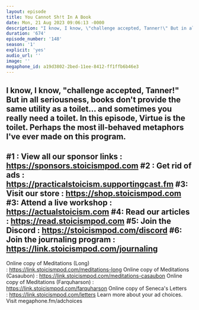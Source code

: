 ```yaml
---
layout: episode
title: You Cannot Sh!t In A Book
date: Mon, 21 Aug 2023 09:06:13 -0000
description: "I know, I know, \"challenge accepted, Tanner!\" But in all seriousness, books don't provide the same utility as a toilet... and sometimes you really need a toilet. In this episode, Virtue is the toilet. Perhaps the most ill-behaved metaphors I've ever made on this program.\n--\n#1 : View all our sponsor links : https://sponsors.stoicismpod.com\n#2 : Get rid of ads : https://practicalstoicism.supportingcast.fm\n#3: Visit our store : https://shop.stoicismpod.com\n#3: Attend a live workshop : https://actualstoicism.com\n#4: Read our articles : https://read.stoicismpod.com\n#5: Join the Discord : https://stoicismpod.com/discord\n#6: Join the journaling program : https://link.stoicismpod.com/journaling\n--\nOnline copy of Meditations (Long) :\_https://link.stoicismpod.com/meditations-long\nOnline copy of Meditations (Casaubon) :\_https://link.stoicismpod.com/meditations-casaubon\nOnline copy of Meditations (Farquharson) : https://link.stoicismpod.com/farquharson\nOnline copy of Seneca's Letters :\_https://link.stoicismpod.com/letters\nLearn more about your ad choices. Visit megaphone.fm/adchoices"
duration: '674'
episode_number: '148'
season: '1'
explicit: 'yes'
audio_url: ''
image: ''
megaphone_id: a19d3802-2bed-11ee-8412-ff1ffb6b46e3
---
```


I know, I know, "challenge accepted, Tanner!" But in all seriousness, books don't provide the same utility as a toilet... and sometimes you really need a toilet. In this episode, Virtue is the toilet. Perhaps the most ill-behaved metaphors I've ever made on this program.
--
#1 : View all our sponsor links : https://sponsors.stoicismpod.com
#2 : Get rid of ads : https://practicalstoicism.supportingcast.fm
#3: Visit our store : https://shop.stoicismpod.com
#3: Attend a live workshop : https://actualstoicism.com
#4: Read our articles : https://read.stoicismpod.com
#5: Join the Discord : https://stoicismpod.com/discord
#6: Join the journaling program : https://link.stoicismpod.com/journaling
--
Online copy of Meditations (Long) : https://link.stoicismpod.com/meditations-long
Online copy of Meditations (Casaubon) : https://link.stoicismpod.com/meditations-casaubon
Online copy of Meditations (Farquharson) : https://link.stoicismpod.com/farquharson
Online copy of Seneca's Letters : https://link.stoicismpod.com/letters
Learn more about your ad choices. Visit megaphone.fm/adchoices